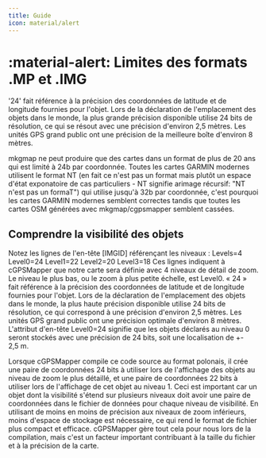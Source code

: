 ```yaml
---
title: Guide
icon: material/alert
---
```


# **:material-alert: Limites des formats .MP et .IMG**

'24' fait référence à la précision des coordonnées de latitude et de longitude fournies pour l'objet. Lors de la déclaration de l'emplacement des objets dans le monde, la plus grande précision disponible utilise 24 bits de résolution, ce qui se résout avec une précision d'environ 2,5 mètres. Les unités GPS grand public ont une précision de la meilleure boîte d'environ 8 mètres.

mkgmap ne peut produire que des cartes dans un format de plus de 20 ans qui est limité à 24b par coordonnée. Toutes les cartes GARMIN modernes utilisent le format NT (en fait ce n'est pas un format mais plutôt un espace d'état exponatoire de cas particuliers - NT signifie arimage récursif: "NT n'est pas un formaT") qui utilise jusqu'à 32b par coordonnée, c'est pourquoi les cartes GARMIN modernes semblent correctes tandis que toutes les cartes OSM générées avec mkgmap/cgpsmapper semblent cassées.

## Comprendre la visibilité des objets
Notez les lignes de l'en-tête [IMGID] référençant les niveaux :
Levels=4
Level0=24
Level1=22
Level2=20
Level3=18
Ces lignes indiquent à cGPSMapper que notre carte sera définie avec 4 niveaux de détail de zoom. Le niveau le plus bas, ou le zoom à plus petite échelle, est Level0. « 24 » fait référence à la précision des coordonnées de latitude et de longitude fournies pour l'objet. Lors de la déclaration de l'emplacement des objets dans le monde, la plus haute précision disponible utilise 24 bits de résolution, ce qui correspond à une précision d'environ 2,5 mètres. Les unités GPS grand public ont une précision optimale d'environ 8 mètres. L'attribut d'en-tête Level0=24 signifie que les objets déclarés au niveau 0 seront stockés avec une précision de 24 bits, soit une localisation de +- 2,5 m.

Lorsque cGPSMapper compile ce code source au format polonais, il crée une paire de coordonnées 24 bits à utiliser lors de l'affichage des objets au niveau de zoom le plus détaillé, et une paire de coordonnées 22 bits à utiliser lors de l'affichage de cet objet au niveau 1. Ceci est important car un objet dont la visibilité s'étend sur plusieurs niveaux doit avoir une paire de coordonnées dans le fichier de données pour chaque niveau de visibilité. En utilisant de moins en moins de précision aux niveaux de zoom inférieurs, moins d'espace de stockage est nécessaire, ce qui rend le format de fichier plus compact et efficace. cGPSMapper gère tout cela pour nous lors de la compilation, mais c'est un facteur important contribuant à la taille du fichier et à la précision de la carte.